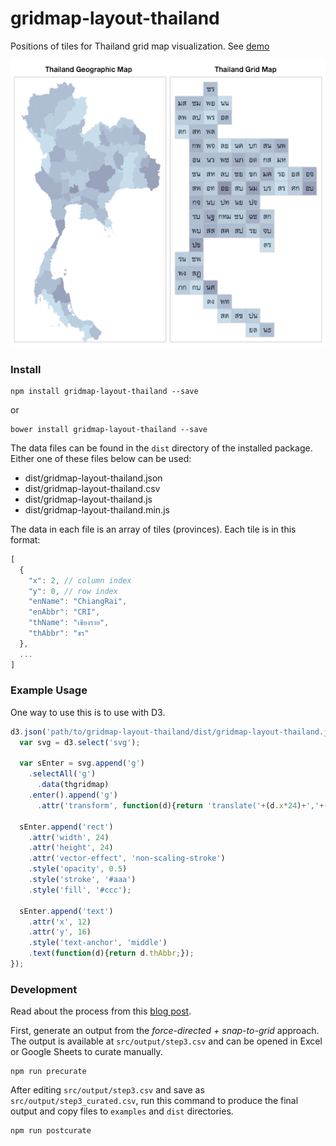 # gridmap-layout-thailand

Positions of tiles for Thailand grid map visualization. See [demo](http://kristw.github.io/gridmap-layout-thailand/)

<p align="center">
  <img src="examples/screenshot.png">
</p>

### Install

```
npm install gridmap-layout-thailand --save
```

or

```
bower install gridmap-layout-thailand --save
```

The data files can be found in the ```dist``` directory of the installed package. Either one of these files below can be used:

- dist/gridmap-layout-thailand.json
- dist/gridmap-layout-thailand.csv
- dist/gridmap-layout-thailand.js
- dist/gridmap-layout-thailand.min.js

The data in each file is an array of tiles (provinces). Each tile is in this format:

```javascript
[
  {
    "x": 2, // column index
    "y": 0, // row index
    "enName": "ChiangRai",
    "enAbbr": "CRI",
    "thName": "เชียงราย",
    "thAbbr": "ชร"
  },
  ...
]
```

### Example Usage

One way to use this is to use with D3.

```javascript
d3.json('path/to/gridmap-layout-thailand/dist/gridmap-layout-thailand.json', function(error, thgridmap){
  var svg = d3.select('svg');

  var sEnter = svg.append('g')
    .selectAll('g')
      .data(thgridmap)
    .enter().append('g')
      .attr('transform', function(d){return 'translate('+(d.x*24)+','+(d.y*24)+')';});

  sEnter.append('rect')
    .attr('width', 24)
    .attr('height', 24)
    .attr('vector-effect', 'non-scaling-stroke')
    .style('opacity', 0.5)
    .style('stroke', '#aaa')
    .style('fill', '#ccc');

  sEnter.append('text')
    .attr('x', 12)
    .attr('y', 16)
    .style('text-anchor', 'middle')
    .text(function(d){return d.thAbbr;});
});
```

### Development

Read about the process from this [blog post](https://medium.com/@kristw/397b53a4ecf).

First, generate an output from the *force-directed + snap-to-grid* approach. The output is available at ```src/output/step3.csv``` and can be opened in Excel or Google Sheets to curate manually.

```
npm run precurate
```

After editing ```src/output/step3.csv``` and save as ```src/output/step3_curated.csv```, run this command to produce the final output and copy files to `examples` and `dist` directories.

```
npm run postcurate
```
